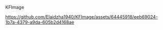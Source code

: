 KFImage

https://github.com/Elaidzha1940/KFImage/assets/64445918/eeb69024-1b7a-4379-a9da-605b2d4168ae
